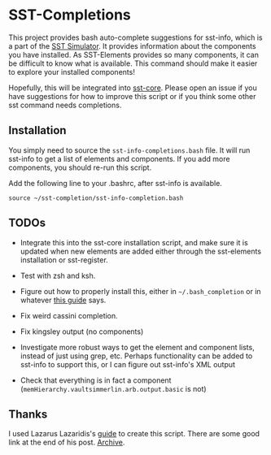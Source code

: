 # SST-Completions

This project provides bash auto-complete suggestions for sst-info, which is a part of the [SST Simulator](https://sst-simulator.org/). It provides information about the components you have installed. As SST-Elements provides so many components, it can be difficult to know what is available. This command should make it easier to explore your installed components!

Hopefully, this will be integrated into [sst-core](https://github.com/sstsimulator/sst-core). Please open an issue if you have suggestions for how to improve this script or if you think some other sst command needs completions.

## Installation

You simply need to source the `sst-info-completions.bash` file. It will run sst-info to get a list of elements and components. If you add more components, you should re-run this script.

Add the following line to your .bashrc, after sst-info is available.

```source ~/sst-completion/sst-info-completion.bash```

## TODOs

* Integrate this into the sst-core installation script, and make sure it is updated when new elements are added either through the sst-elements installation or sst-register.

* Test with zsh and ksh.

* Figure out how to properly install this, either in `~/.bash_completion` or in whatever [this guide](https://github.com/scop/bash-completion/blob/master/README.md#faq) says.

* Fix weird cassini completion.

* Fix kingsley output (no components)

* Investigate more robust ways to get the element and component lists, instead of just using grep, etc. Perhaps functionality can be added to sst-info to support this, or I can figure out sst-info's XML output

* Check that everything is in fact a component (`memHierarchy.vaultsimmerlin.arb.output.basic` is not)

## Thanks

I used Lazarus Lazaridis's [guide](https://iridakos.com/programming/2018/03/01/bash-programmable-completion-tutorial) to create this script. There are some good link at the end of his post. [Archive](https://web.archive.org/web/20211027111231/https://iridakos.com/programming/2018/03/01/bash-programmable-completion-tutorial).
